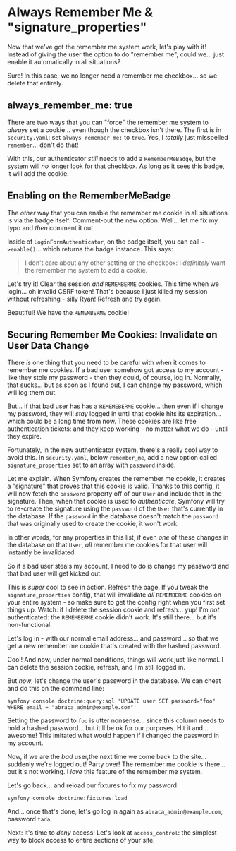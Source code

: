 # Always Remember Me & "signature_properties"

Now that we've got the remember me system work, let's play with it! Instead of
giving the user the option to do "remember me", could we... just enable it automatically
in all situations?

Sure! In this case, we no longer need a remember me checkbox... so we delete that
entirely.

## always_remember_me: true

There are two ways that you can "force" the remember me system to *always* set a
cookie... even though the checkbox isn't there. The first is in `security.yaml`:
set `always_remember_me:` to `true`. Yes, I *totally* just misspelled `remember`...
don't do that!

With this, our authenticator *still* needs to add a `RememberMeBadge`, but the
system will *no* longer look for that checkbox. As long as it sees this badge, it
will add the cookie.

## Enabling on the RememberMeBadge

The *other* way that you can enable the remember me cookie in all situations is
via the badge itself. Comment-out the new option. Well... let me fix my typo
and *then* comment it out.

Inside of `LoginFormAuthenticator`, on the badge itself, you can call `->enable()`...
which returns the badge instance. This says:

> I don't care about any other setting or the checkbox: I *definitely* want the
> remember me system to add a cookie.

Let's try it! Clear the session *and* `REMEMBERME` cookies. This time when we
login... oh invalid CSRF token! That's because I just killed my session without
refreshing - silly Ryan! Refresh and try again.

Beautiful! We have the `REMEMBERME` cookie!

## Securing Remember Me Cookies: Invalidate on User Data Change

There *is* one thing that you need to be careful with when it comes to remember
me cookies. If a bad user somehow got access to my account - like they stole my
password - then they could, of course, log in. Normally, that sucks... but as
soon as I found out, I can change my password, which will log them out.

But... if that bad user has has a `REMEMEBERME` cookie... then even if I change
my password, they will *stay* logged in until that cookie hits its expiration...
which could be a long time from now. These cookies are like free authentication
tickets: and they keep working - no matter what we do - until they expire.

Fortunately, in the new authenticator system, there's a really cool way to
avoid this. In `security.yaml`, below `remember_me`, add a new option called
`signature_properties` set to an array with `password` inside.

Let me explain. When Symfony creates the remember me cookie, it creates a "signature"
that proves that this cookie is valid. Thanks to this config, it will now fetch the
`password` property off of our `User` and include that in the signature. Then, when
that cookie is used to *authenticate*, Symfony will try to re-create the signature
using the `password` of the `User` that's currently in the database. If the `password`
in the database doesn't match the `password` that was originally used to create the
cookie, it won't work.

In other words, for any properties in this list, if even *one* of these changes
in the database on that `User`, *all* remember me cookies for that user will
instantly be invalidated.

So if a bad user steals my account, I need to do is change my password and that
bad user will get kicked out.

This is *super* cool to see in action. Refresh the page. If you tweak the
`signature_properties` config, that will invalidate *all* `REMEMBERME` cookies
on your entire system - so make sure to get the config right when you first set
things up. Watch: if I delete the session cookie and refresh... yup! I'm *not*
authenticated: the `REMEMBERME` cookie didn't work. It's still there... but it's
non-functional.

Let's log in - with our normal email address... and password... so that we get a
new remember me cookie that's created with the hashed password.

Cool! And now, under normal conditions, things will work just like normal. I can
delete the session cookie, refresh, and I'm still logged in.

But *now*, let's change the user's password in the database. We can cheat and do
this on the command line:

```terminal
symfony console doctrine:query:sql 'UPDATE user SET password="foo" WHERE email = "abraca_admin@example.com"'
```

Setting the password to `foo` is utter nonsense... since this column needs to hold
a hashed password... but it'll be ok for our purposes. Hit it and... awesome!
This imitated what would happen if I changed the password in my account.

Now, if we are the *bad* user,the next time we come back to the site... suddenly
we're logged out! Party over! The remember me cookie is there... but it's not
working. I *love* this feature of the remember me system.

Let's go back... and reload our fixtures to fix my password:

```terminal-silent
symfony console doctrine:fixtures:load
```

And... once that's done, let's go log in again as `abraca_admin@example.com`,
password `tada`.

Next: it's time to *deny* access! Let's look at `access_control`: the simplest
way to block access to entire sections of your site.
